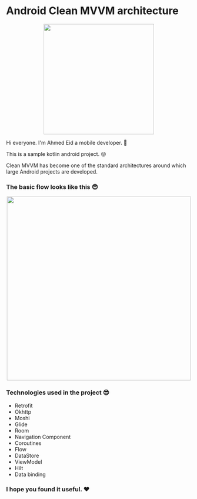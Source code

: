 # Android Clean MVVM architecture

<p align="center">
 <img src='https://user-images.githubusercontent.com/45559398/172485205-6fa4e496-4661-49ff-90f1-7bacf2ea529a.gif' width='300'>
</p>

Hi everyone. I'm Ahmed Eid a mobile developer. 🧍‍

This is a sample kotlin android project. 😜

Clean MVVM has become one of the standard architectures around which large Android projects are developed.

### The basic flow looks like this 😎

<p align="center">
 <img src='https://user-images.githubusercontent.com/45559398/172233712-a350738b-453d-415d-a9e2-71838dad82d5.png' width='500'>
</p>

### Technologies used in the project 😎
   * Retrofit
   * Okhttp
   * Moshi
   * Glide
   * Room
   * Navigation Component
   * Coroutines
   * Flow
   * DataStore
   * ViewModel
   * Hilt
   * Data binding

### I hope you found it useful. ❤️
